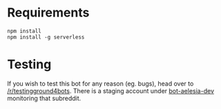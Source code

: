 # Requirements

    npm install
    npm install -g serverless
    
# Testing

If you wish to test this bot for any reason (eg. bugs), head over to [/r/testingground4bots](https://www.reddit.com/r/testingground4bots/). There is a staging account under [bot-aelesia-dev](https://www.reddit.com/user/bot-aelesia-dev) monitoring that subreddit.

